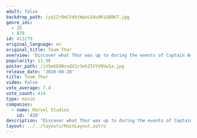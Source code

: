 ```yaml
---
adult: false
backdrop_path: /yq1Zr8mCVd0jWpoLO4u9RiUB8K7.jpg
genre_ids:
  - 35
  - 878
id: 413279
original_language: en
original_title: Team Thor
overview: 'Discover what Thor was up to during the events of Captain America: Civil War.'
popularity: 13.96
poster_path: /jVSmX89BvsQV2z3wh2IVYVNVw1a.jpg
release_date: '2016-08-28'
title: Team Thor
video: false
vote_average: 7.4
vote_count: 414
type: movie
companies:
  - name: Marvel Studios
    id: '420'
description: 'Discover what Thor was up to during the events of Captain America: Civil War.'
layout: ../../layouts/MainLayout.astro
---
```


